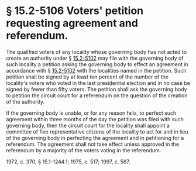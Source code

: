 # § 15.2-5106 Voters' petition requesting agreement and referendum.

<p>The qualified voters of any locality whose governing body has not acted to create an authority under § <a href='http://law.lis.virginia.gov/vacode/15.2-5102/'>15.2-5102</a> may file with the governing body of such locality a petition asking the governing body to effect an agreement in accordance with § <a href='http://law.lis.virginia.gov/vacode/15.2-5102/'>15.2-5102</a> with the localities named in the petition. Such petition shall be signed by at least ten percent of the number of the locality's voters who voted in the last presidential election and in no case be signed by fewer than fifty voters. The petition shall ask the governing body to petition the circuit court for a referendum on the question of the creation of the authority.</p><p>If the governing body is unable, or for any reason fails, to perfect such agreement within three months of the day the petition was filed with such governing body, then the circuit court for the locality shall appoint a committee of five representative citizens of the locality to act for and in lieu of the governing body in perfecting the agreement and in petitioning for a referendum. The agreement shall not take effect unless approved in the referendum by a majority of the voters voting in the referendum.</p><p>1972, c. 370, § 15.1-1244.1; 1975, c. 517; 1997, c. 587.</p>